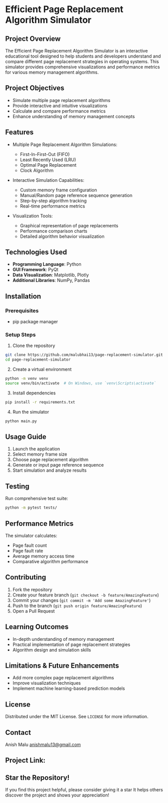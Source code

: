 # Efficient Page Replacement Algorithm Simulator 

##  Project Overview
The Efficient Page Replacement Algorithm Simulator is an interactive educational tool designed to help students and developers understand and compare different page replacement strategies in operating systems. This simulator provides comprehensive visualizations and performance metrics for various memory management algorithms.

##  Project Objectives
- Simulate multiple page replacement algorithms
- Provide interactive and intuitive visualizations
- Calculate and compare performance metrics
- Enhance understanding of memory management concepts

##  Features
- Multiple Page Replacement Algorithm Simulations:
  * First-In-First-Out (FIFO)
  * Least Recently Used (LRU)
  * Optimal Page Replacement
  * Clock Algorithm

- Interactive Simulation Capabilities:
  * Custom memory frame configuration
  * Manual/Random page reference sequence generation
  * Step-by-step algorithm tracking
  * Real-time performance metrics

- Visualization Tools:
  * Graphical representation of page replacements
  * Performance comparison charts
  * Detailed algorithm behavior visualization

##  Technologies Used
- **Programming Language**: Python
- **GUI Framework**: PyQt
- **Data Visualization**: Matplotlib, Plotly
- **Additional Libraries**: NumPy, Pandas

##  Installation

### Prerequisites
- pip package manager

### Setup Steps
1. Clone the repository
```bash
git clone https://github.com/malubhai13/page-replacement-simulator.git
cd page-replacement-simulator
```

2. Create a virtual environment
```bash
python -m venv venv
source venv/bin/activate  # On Windows, use `venv\Scripts\activate`
```

3. Install dependencies
```bash
pip install -r requirements.txt
```

4. Run the simulator
```bash
python main.py
```

##  Usage Guide
1. Launch the application
2. Select memory frame size
3. Choose page replacement algorithm
4. Generate or input page reference sequence
5. Start simulation and analyze results

##  Testing
Run comprehensive test suite:
```bash
python -m pytest tests/
```

##  Performance Metrics
The simulator calculates:
- Page fault count
- Page fault rate
- Average memory access time
- Comparative algorithm performance

##  Contributing
1. Fork the repository
2. Create your feature branch (`git checkout -b feature/AmazingFeature`)
3. Commit your changes (`git commit -m 'Add some AmazingFeature'`)
4. Push to the branch (`git push origin feature/AmazingFeature`)
5. Open a Pull Request

##  Learning Outcomes
- In-depth understanding of memory management
- Practical implementation of page replacement strategies
- Algorithm design and simulation skills

##  Limitations & Future Enhancements
- Add more complex page replacement algorithms
- Improve visualization techniques
- Implement machine learning-based prediction models

##  License
Distributed under the MIT License. See `LICENSE` for more information.

##  Contact
Anish Malu 
anishmalu13@gmail.com

Project Link: 
---

##  Star the Repository!
If you find this project helpful, please consider giving it a star It helps others discover the project and shows your appreciation!
